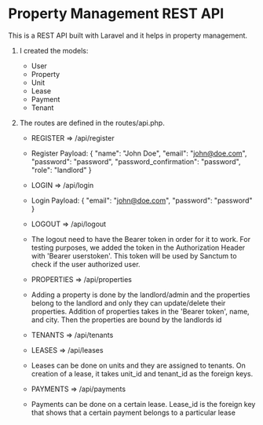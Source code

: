 # Property Management REST API

This is a REST API built with Laravel and it helps in property management.

1. I created the models:

    - User
    - Property
    - Unit
    - Lease
    - Payment
    - Tenant

2. The routes are defined in the routes/api.php.

    - REGISTER => /api/register
    - Register Payload:
      {
      "name": "John Doe",
      "email": "john@doe.com",
      "password": "password",
      "password_confirmation": "password",
      "role": "landlord"
      }
    - LOGIN => /api/login
    - Login Payload:
      {
      "email": "john@doe.com",
      "password": "password"
      }
    - LOGOUT => /api/logout
    - The logout need to have the Bearer token in order for it to work. For testing purposes, we added the token in the Authorization Header with 'Bearer userstoken'. This token will be used by Sanctum to check if the user authorized user.

    - PROPERTIES => /api/properties
    - Adding a property is done by the landlord/admin and the properties belong to the landlord and only they can update/delete their properties. Addition of properties takes in the 'Bearer token', name, and city. Then the properties are bound by the landlords id

    - TENANTS => /api/tenants
    - LEASES => /api/leases
    - Leases can be done on units and they are assigned to tenants. On creation of a lease, it takes unit_id and tenant_id as the foreign keys.

    - PAYMENTS => /api/payments
    - Payments can be done on a certain lease. Lease_id is the foreign key that shows that a certain payment belongs to a particular lease
